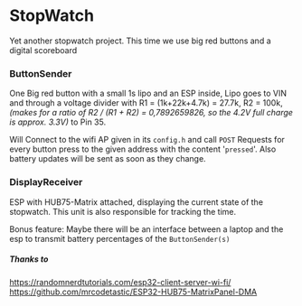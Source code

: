 # StopWatch
Yet another stopwatch project. This time we use big red buttons and a digital scoreboard


### ButtonSender

One Big red button with a small 1s lipo and an ESP inside, Lipo goes to VIN and through a voltage divider with R1 = (1k+22k+4.7k) = 27.7k, R2 = 100k, _(makes for a ratio of R2 / (R1 + R2) = 0,7892659826, so the 4.2V full charge is approx. 3.3V)_ to Pin 35.

Will Connect to the wifi AP given in its `config.h` and call `POST` Requests for every button press to the given address with the content '`pressed`'. Also battery updates will be sent as soon as they change.


### DisplayReceiver

ESP with HUB75-Matrix attached, displaying the current state of the stopwatch. This unit is also responsible for tracking the time.

Bonus feature: Maybe there will be an interface between a laptop and the esp to transmit battery percentages of the `ButtonSender(s)`


##### Thanks to
https://randomnerdtutorials.com/esp32-client-server-wi-fi/
https://github.com/mrcodetastic/ESP32-HUB75-MatrixPanel-DMA
